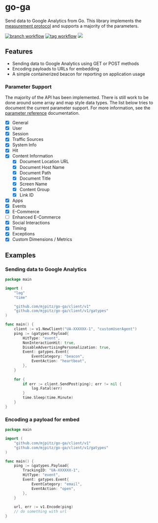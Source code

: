 # go-ga

Send data to Google Analytics from Go.
This library implements the [measurement protocol] and supports a majority of the parameters.

[![branch workflow](https://github.com/mjpitz/go-ga/workflows/branch/badge.svg?branch=main)](https://github.com/mjpitz/go-ga/actions?query=workflow%3Abranch)
[![tag workflow](https://github.com/mjpitz/go-ga/workflows/tag/badge.svg)](https://github.com/mjpitz/go-ga/actions?query=workflow%3Atag)
![](https://www.google-analytics.com/collect?v=1&tid=UA-172921913-1&cid=555&t=pageview&ec=repo&ea=open&dp=%2Fgo-ga&dt=%2Fgo-ga)

[measurement protocol]: https://developers.google.com/analytics/devguides/collection/protocol/v1/reference

## Features

* Sending data to Google Analytics using GET or POST methods
* Encoding payloads to URLs for embedding
* A simple containerized beacon for reporting on application usage

### Parameter Support

The majority of the API has been implemented.
There is still work to be done around some array and map style data types.
The list below tries to document the current parameter support.
For more information, see the [parameter reference] documentation.

[parameter reference]: https://developers.google.com/analytics/devguides/collection/protocol/v1/parameters

- [x] General
- [x] User
- [x] Session
- [x] Traffic Sources
- [x] System Info
- [x] Hit
- [x] Content Information
  - [x] Document Location URL
  - [x] Document Host Name
  - [x] Document Path
  - [x] Document Title
  - [x] Screen Name
  - [x] Content Group
  - [x] Link ID
- [x] Apps
- [x] Events
- [x] E-Commerce
- [ ] Enhanced E-Commerce
- [x] Social Interactions
- [x] Timing
- [x] Exceptions
- [x] Custom Dimensions / Metrics

## Examples

### Sending data to Google Analytics

```go
package main

import (
    "log"
    "time"

    "github.com/mjpitz/go-ga/client/v1"
    "github.com/mjpitz/go-ga/client/v1/gatypes"
)

func main() {
    client := v1.NewClient("UA-XXXXXX-1", "customUserAgent")
    ping := &gatypes.Payload{
        HitType: "event",
        NonInteractionHit: true,
        DisableAdvertisingPersonalization: true,
        Event: gatypes.Event{
            EventCategory: "beacon",
            EventAction: "heartbeat",
        },
    }
    
    for {
        if err := client.SendPost(ping); err != nil {
            log.Fatal(err)
        }
        time.Sleep(time.Minute)
    }
}
```

### Encoding a payload for embed

```go
package main

import (
    "github.com/mjpitz/go-ga/client/v1"
    "github.com/mjpitz/go-ga/client/v1/gatypes"
)

func main() {
    ping := &gatypes.Payload{
        TrackingID: "UA-XXXXXX-1",
        HitType: "event",
        Event: gatypes.Event{
            EventCategory: "email",
            EventAction: "open",
        },
    }
    
    url, err := v1.Encode(ping)
    // do something with url
}
```
